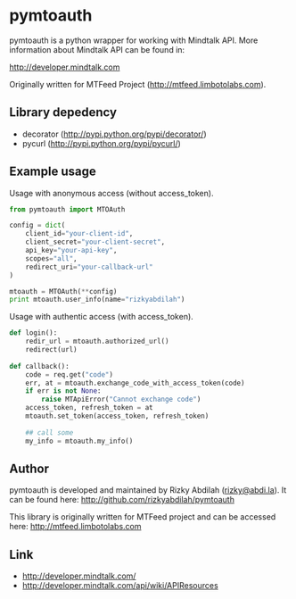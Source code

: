 pymtoauth
=========

pymtoauth is a python wrapper for working with Mindtalk API.
More information about Mindtalk API can be found in:

http://developer.mindtalk.com

Originally written for MTFeed Project (http://mtfeed.limbotolabs.com).

Library depedency
-----------------

 * decorator (http://pypi.python.org/pypi/decorator/)
 * pycurl (http://pypi.python.org/pypi/pycurl/)

Example usage
-------------

Usage with anonymous access (without access_token).

```python
from pymtoauth import MTOAuth

config = dict(
    client_id="your-client-id",
    client_secret="your-client-secret",
    api_key="your-api-key",
    scopes="all",
    redirect_uri="your-callback-url"
)

mtoauth = MTOAuth(**config)
print mtoauth.user_info(name="rizkyabdilah")
```

Usage with authentic access (with access_token).

```python
def login():
    redir_url = mtoauth.authorized_url()
    redirect(url)
    
def callback():
    code = req.get("code")
    err, at = mtoauth.exchange_code_with_access_token(code)
    if err is not None:
        raise MTApiError("Cannot exchange code")
    access_token, refresh_token = at
    mtoauth.set_token(access_token, refresh_token)
    
    ## call some
    my_info = mtoauth.my_info()
```

Author
------

pymtoauth is developed and maintained by Rizky Abdilah (rizky@abdi.la). It can be found here: http://github.com/rizkyabdilah/pymtoauth

This library is originally written for MTFeed project and can be accessed here: http://mtfeed.limbotolabs.com

Link
----

 * http://developer.mindtalk.com/
 * http://developer.mindtalk.com/api/wiki/APIResources




